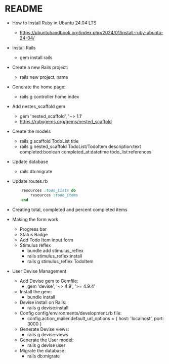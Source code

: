 # README

- How to Install Ruby in Ubuntu 24.04 LTS
    - https://ubuntuhandbook.org/index.php/2024/01/install-ruby-ubuntu-24-04/

- Install Rails
    - gem install rails

- Create a new Rails project:
    - rails new project_name

- Generate the home page:
    - rails g controller home index

- Add nestes_scaffold gem
    - gem 'nested_scaffold', '~> 1.1'
    - https://rubygems.org/gems/nested_scaffold

- Create the models
    - rails g scaffold TodoList title
    - rails g nested_scaffold TodoList/TodoItem description:text completed:boolean completed_at:datetime todo_list:references

- Update database
    - rails db:migrate

- Update routes.rb
    ```ruby
        resources :todo_lists do
            resources :todo_items
        end
    ```

- Creating total, completed and percent completed items
- Making the form work
    - Progress bar
    - Status Badge
    - Add Todo Item input form
    - Stimulus reflex
        - bundle add stimulus_reflex
        - rails stimulus_reflex:install
        - rails g stimulus_reflex TodoItem

- User Devise Management
    - Add Devise gem to Gemfile:
        - gem 'devise', '~> 4.9', '>= 4.9.4'
    - Install the gem:
        - bundle install
    - Devise install on Rails:
        - rails g devise:install
    - Config config/environments/development.rb file:
        - config.action_mailer.default_url_options = { host: 'localhost', port: 3000 }
    - Generate Devise views:
        - rails g devise:views
    - Generate the User model:
        - rails g devise user
    - Migrate the database:
        - rails db:migrate
